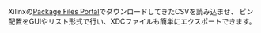 Xilinxの[Package Files Portal](https://www.amd.com/en/developer/resources/adaptive-socs-and-fpgas/package-pinout-files.html)でダウンロードしてきたCSVを読み込ませ、
ピン配置をGUIやリスト形式で行い、XDCファイルも簡単にエクスポートできます。
